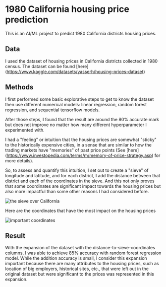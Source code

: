 # 1980 California housing price prediction 

This is an AI/ML project to predict 1980 California districts housing prices.

## Data

I used the dataset of housing prices in California districts collected in 1980 census. The dataset can be found [here] (https://www.kaggle.com/datasets/yasserh/housing-prices-dataset)

## Methods

I first performed some basic explorative steps to get to know the dataset then use different numerical models: linear regression, random forest regression, and sequential tensorflow models.

After those steps, I found that the result are around the 80% accurate mark but does not improve no matter how many different hyperparameter I experimented with.

I had a "feeling" or intuition that the housing prices are somewhat "sticky" to the historically expensive cities, in a sense that are similar to how the trading markets have "memories" of past price points (See [here] (https://www.investopedia.com/terms/m/memory-of-price-strategy.asp) for more details).

So, to assess and quantify this intuition, I set out to create a "sieve" of longitude and latitude, and for each district, I add the distance between that district and each of the coordinates in the sieve. And this not only proves that some coordinates are significant impact towards the housing prices but also more impactful than some other reasons I had considered before.

![the sieve over California](https://github.com/Tom-from-6520/california-housing/assets/24250422/c6cbd0ed-b487-4307-be31-cd0814996b33)


Here are the coordinates that have the most impact on the housing prices

![important coordinates](https://github.com/Tom-from-6520/california-housing/assets/24250422/88ed0d56-5a4c-4850-8cb8-8efaefaf6bc4)

## Result

With the expansion of the dataset with the distance-to-sieve-coordinates columns, I was able to achieve 85% accuracy with random forest regression model. While the addition accuracy is small, I consider this expansion important because there are many attributes to the housing prices, such as location of big employers, historical sites, etc., that were left out in the original dataset but were significant to the prices was represented in this expansion.
